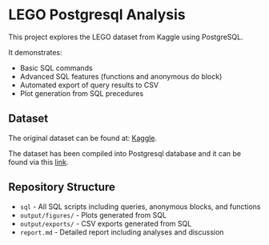 # LEGO Postgresql Analysis

This project explores the LEGO dataset from Kaggle using PostgreSQL. 

It demonstrates: 
- Basic SQL commands 
- Advanced SQL features (functions and anonymous do block)
- Automated export of query results to CSV
- Plot generation from SQL precedures

## Dataset
The original dataset can be found at: [Kaggle](https://www.kaggle.com/datasets/rtatman/lego-database). 

The dataset has been compiled into Postgresql database and it can be found via this [link](https://github.com/neondatabase-labs/postgres-sample-dbs?tab=readme-ov-file#lego-database).

## Repository Structure
- `sql` - All SQL scripts including queries, anonymous blocks, and functions
- `output/figures/` - Plots generated from SQL
- `output/exports/` - CSV exports generated from SQL
- `report.md` - Detailed report including analyses and discussion

